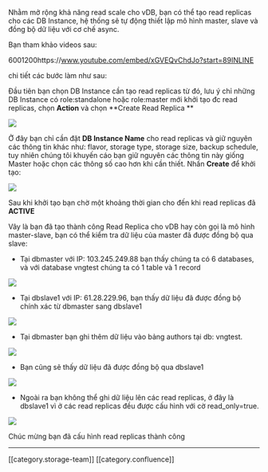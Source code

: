 Nhằm mở rộng khả năng read scale cho vDB, bạn có thể tạo read replicas cho các DB Instance, hệ thống sẽ tự động thiết lập mô hình master, slave và đồng bộ dữ liệu với cơ chế async.

Bạn tham khảo videos sau:



6001200https://www.youtube.com/embed/xGVEQvChdJo?start=89INLINE

chi tiết các bước làm như sau:

Đầu tiên bạn chọn DB Instance cần tạo read replicas từ đó, lưu ý chỉ những DB Instance có role:standalone hoặc role:master mới khởi tạo đc read replicas, chọn  **Action** và chọn **Create Read Replica ** 

![](images/storage/image2021-6-14_15-51-20.png)

Ở đây bạn chỉ cần đặt  **DB Instance Name**  cho read replicas và giữ nguyên các thông tin khác như: flavor, storage type, storage size, backup schedule, tuy nhiên chúng tôi khuyến cáo bạn giữ nguyên các thông tin này giống Master hoặc chọn các thông số cao hơn khi cần thiết. Nhấn  **Create**  để khởi tạo:

![](images/storage/image2021-6-14_15-56-10.png)

Sau khi khởi tạo bạn chờ một khoảng thời gian cho đến khi read replicas đã  **ACTIVE** 



Vây là bạn đã tạo thành công Read Replica cho vDB hay còn gọi là mô hình master-slave, bạn có thể kiểm tra dữ liệu của master đã được đồng bộ qua slave:


* Tại dbmaster với IP: 103.245.249.88 bạn thấy chúng ta có 6 databases, và với database vngtest chúng ta có 1 table và 1 record

![](images/storage/image2021-6-14_16-7-30.png)


* Tại dbslave1 với IP: 61.28.229.96, bạn thấy dữ liệu đã được đồng bộ chính xác từ dbmaster sang dbslave1

![](images/storage/image2021-6-14_16-8-57.png)


* Tại dbmaster bạn ghi thêm dữ liệu vào bảng authors tại db: vngtest.

![](images/storage/image2021-6-14_16-12-44.png)


* Bạn cũng sẽ thấy dữ liệu đã được đồng bộ qua dbslave1

![](images/storage/image2021-6-14_16-15-55.png)


* Ngoài ra bạn không thể ghi dữ liệu lên các read replicas, ở đây là dbslave1 vì ở các read replicas đều được cấu hình với cờ read_only=true.

![](images/storage/image2021-6-14_16-15-15.png)

Chúc mừng bạn đã cấu hình read replicas thành công



*****

[[category.storage-team]] 
[[category.confluence]] 
